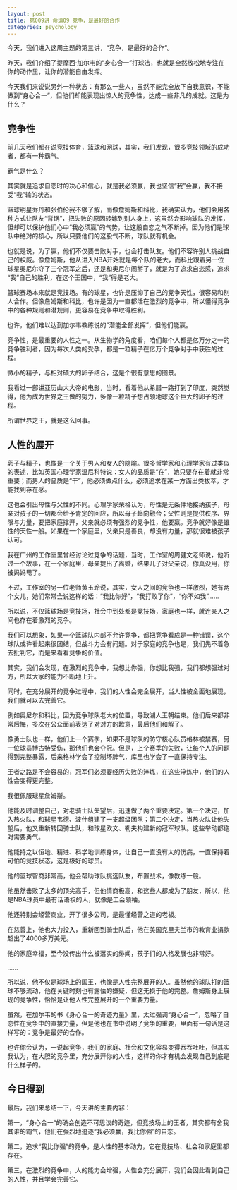 ```yaml
---
layout: post
title: 第009讲 命运09 竞争，是最好的合作
categories: psychology
---
```


今天，我们进入这周主题的第三讲，“竞争，是最好的合作”。

昨天，我们介绍了提摩西·加尔韦的“身心合一”打球法，也就是全然放松地专注在你的动作里，让你的潜能自由发挥。

今天我们来说说另外一种状态：有那么一些人，虽然不能完全放下自我意识，不能做到“身心合一”，但他们却能表现出惊人的竞争性，达成一些非凡的成就。这是为什么？

## 竞争性

前几天我们都在说竞技体育，篮球和网球，其实，我们发现，很多竞技领域的成功者，都有一种霸气。

霸气是什么？

其实就是追求自恋时的决心和信心，就是我必须赢，我也坚信“我”会赢，我不接受“我”输的状态。

篮球明星乔丹和张伯伦我不够了解，而像詹姆斯和科比，我确实认为，他们会用各种方式让队友“背锅”，把失败的原因转嫁到别人身上，这虽然会影响球队的发挥，但却可以保护他们心中“我必须赢”的气势，让这股自恋之气不断掉。因为他们是球队中绝对的核心，所以只要他们的这股气不断，球队就有机会。

也就是说，为了赢，他们不仅要击败对手，也会打击队友。他们不容许别人挑战自己的权威。像詹姆斯，他从进入NBA开始就是每个队的老大，而科比跟着另一位球星奥尼尔夺了三个冠军之后，还是和奥尼尔闹掰了，就是为了追求自恋感，追求 “我”自己的胜利，在这个王国中，“我”得是老大。

篮球赛场本来就是竞技场。有的球星，也许是压抑了自己的竞争天性，很容易和别人合作。但像詹姆斯和科比，也许是因为一直都活在激烈的竞争中，所以懂得竞争中的各种规则和潜规则，更容易在竞争中取得胜利。

也许，他们难以达到加尔韦教练说的“潜能全部发挥”，但他们能赢。

竞争性，是最重要的人性之一。从生物学的角度看，咱们每个人都是亿万分之一的竞争胜利者，因为每次人类的受孕，都是一粒精子在亿万个竞争对手中获胜的过程。

微小的精子，与相对硕大的卵子结合，这是个很有意思的图景。

我看过一部讲亚历山大大帝的电影，当时，看着他从希腊一路打到了印度，突然觉得，他为成为世界之王做的努力，多像一粒精子想占领地球这个巨大的卵子的过程。

所谓世界之王，就是这么回事。

## 人性的展开

卵子与精子，也像是一个关于男人和女人的隐喻。很多哲学家和心理学家有过类似的表述，比如英国心理学家温尼科特说：女人的品质是“在”，她只要存在着就非常重要；而男人的品质是“干”，他必须做点什么，必须追求在某一方面出类拔萃，才能找到存在感。

这也会引出母性与父性的不同。心理学家荣格认为，母性是无条件地接纳孩子，母亲对孩子的一切都会给予肯定的回应，所以母子趋向融合；父性则是提供秩序、界限与力量，要把家庭撑开，父亲就必须有强烈的竞争性，他要赢。竞争就好像是雄性的天性一般。如果在一个家庭里，父亲只是善良，却没有力量，那就很难被孩子认可。

我在广州的工作室里曾经讨论过竞争的话题，当时，工作室的周健文老师说，他听过一个故事，在一个家庭里，母亲提出了离婚，结果儿子对父亲说，你真没用，你被妈妈甩了。

不过，工作室的另一位老师黄玉玲说，其实，女人之间的竞争也一样激烈，她有两个女儿，她们常常会说这样的话：“我比你好”，“我打败了你”，“你不如我”……

所以说，不仅篮球场是竞技场，社会中到处都是竞技场，家庭也一样，就连亲人之间也存在着激烈的竞争。

我们可以想象，如果一个篮球队内部不允许竞争，都把竞争看成是一种错误，这个球队或许看起来很团结，但战斗力会有问题。对于家庭的竞争也是，我们先不着急去批判它，而是来看看竞争的价值。

其实，我们会发现，在激烈的竞争中，我想比你强，你想比我强，我们都想强过对方，所以大家的能力不断地上升。

同时，在充分展开的竞争过程中，我们的人性会完全展开，当人性被全面地展现，我们就可以去完善它。

例如奥尼尔和科比，因为竞争球队老大的位置，导致湖人王朝结束。他们后来都非常后悔，多次在公众面前表达了对对方的歉意，最后他们和解了。

像勇士队也一样，他们上一个赛季，如果不是球队的防守核心队员格林被禁赛，另一位球员博古特受伤，那他们也会夺冠。但是，上个赛季的失败，让每个人的问题得到完整暴露，后来格林学会了控制坏脾气，库里也学会了一直保持专注。

王者之路是不会容易的，冠军们必须要经历失败的淬炼，在这些淬炼中，他们的人性会变得更完整。

我很佩服球星詹姆斯。

他能及时调整自己，对老骑士队失望后，迅速做了两个重要决定。第一个决定，加入热火队，和球星韦德、波什组建了一支超级团队；第二个决定，当热火队让他失望后，他又重新转回骑士队，和球星欧文、勒夫构建新的冠军球队。这些举动都绝对需要勇气。

他能持之以恒地、精进、科学地训练身体，让自己一直没有大的伤病，一直保持着可怕的竞技状态，这是极好的球员。

他的篮球智商非常高，他会帮助球队挑选队友，布置战术，像教练一般。

他虽然击败了太多的顶尖高手，但他情商极高，和这些人都成为了朋友，所以，他是NBA球员中最有话语权的人，就像是工会领袖。

他还特别会经营商业，开了很多公司，是最懂经营之道的老板。

在慈善上，他也大力投入，重新回到骑士队后，他在美国克里夫兰市的教育业捐款超出了4000多万美元。

他的家庭幸福，至今没传出什么被落实的绯闻，孩子们的人格发展也非常好。

……

所以说，他不仅是球场上的国王，也像是人性完整展开的人。虽然他的球队打的篮球不够流动，他在关键时刻也有露怯的嫌疑，但这无损于他的完整。詹姆斯身上展现的竞争性，恰恰是让他人性完整展开的一个重要力量。 

虽然，在加尔韦的书《身心合一的奇迹力量》里，太过强调“身心合一”，忽略了自恋性在竞争中的直接力量，但是他也在书中说明了竞争的重要，里面有一句话是这样写的：竞争是最好的合作。

也许你会认为，一说起竞争，我们的家庭、社会和文化容易变得吞吞吐吐，但其实我认为，在大胆的竞争里，充分展开你的人性，这样的你才有机会发现自己到底是什么样子的。

## 今日得到

最后，我们来总结一下，今天讲的主要内容：

第一，“身心合一“的确会创造不可思议的奇迹，但竞技场上的王者，其实都有舍我其谁的霸气，他们在强烈地追逐“我必须赢，我比你强”的自恋。

第二，追求“我比你强”的竞争，是人性的基本动力，它在竞技场、社会和家庭里都存在。

第三，在激烈的竞争中，人的能力会增强，人性会充分展开，我们会因此看到自己的人性，并且学会完善它。